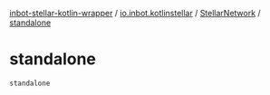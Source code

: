 [inbot-stellar-kotlin-wrapper](../../index.md) / [io.inbot.kotlinstellar](../index.md) / [StellarNetwork](index.md) / [standalone](./standalone.md)

# standalone

`standalone`